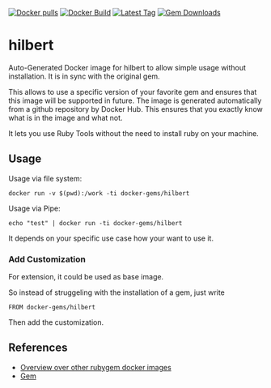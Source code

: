 [![Docker pulls](https://img.shields.io/docker/pulls/rubygem/hilbert.svg)](https://hub.docker.com/r/rubygem/hilbert/)
[![Docker Build](https://img.shields.io/docker/automated/rubygem/hilbert.svg)](https://hub.docker.com/r/rubygem/hilbert/)
[![Latest Tag](https://img.shields.io/github/tag/docker-rubygem/hilbert.svg)](https://hub.docker.com/r/rubygem/hilbert/)
[![Gem Downloads](https://img.shields.io/gem/dt/hilbert.svg)](https://rubygems.org/gems/hilbert/)
# hilbert

Auto-Generated Docker image for hilbert to allow simple usage without installation.
It is in sync with the original gem.

This allows to use a specific version of your favorite gem and ensures that this image will be supported in future.
The image is generated automatically from a github repository by Docker Hub.
This ensures that you exactly know what is in the image and what not.

It lets you use Ruby Tools without the need to install ruby on your machine.

## Usage

Usage via file system:

`docker run -v $(pwd):/work -ti docker-gems/hilbert`

Usage via Pipe:

`echo "test" | docker run -ti docker-gems/hilbert`

It depends on your specific use case how your want to use it.

### Add Customization

For extension, it could be used as base image.

So instead of struggeling with the installation of a gem, just write

`FROM docker-gems/hilbert`

Then add the customization.

## References

 - [Overview over other rubygem docker images](https://github.com/thinkbot/docker-rubygem)
 - [Gem](https://rubygems.org/gems/hilbert/)
